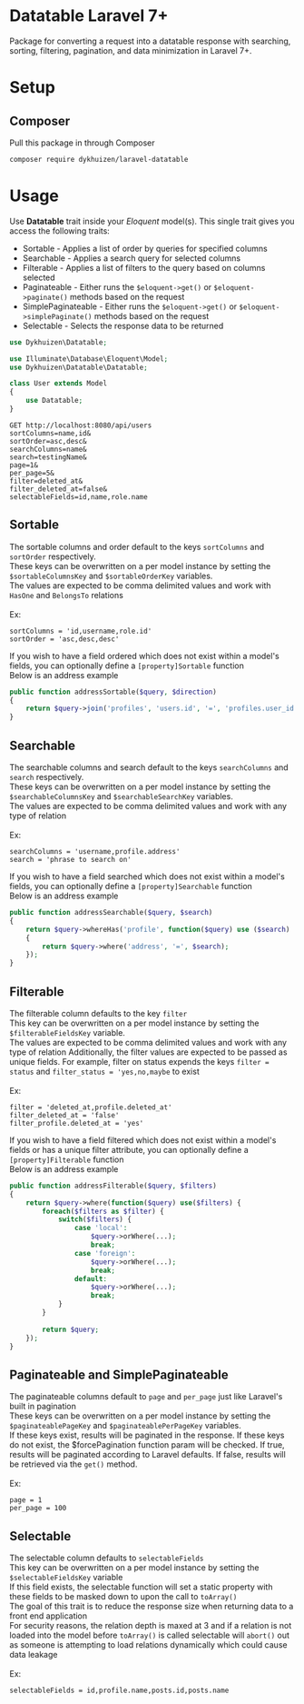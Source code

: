 
# Datatable Laravel 7+
Package for converting a request into a datatable response with searching, sorting, filtering, pagination, and data minimization in Laravel 7+. 

# Setup

## Composer

Pull this package in through Composer
```sh
composer require dykhuizen/laravel-datatable
```

# Usage

Use **Datatable** trait inside your *Eloquent* model(s). 
This single trait gives you access the following traits:
* Sortable - Applies a list of order by queries for specified columns
* Searchable - Applies a search query for selected columns
* Filterable - Applies a list of filters to the query based on columns selected
* Paginateable - Either runs the `$eloquent->get()` or `$eloquent->paginate()` methods based on the request
* SimplePaginateable - Either runs the `$eloquent->get()` or `$eloquent->simplePaginate()` methods based on the request
* Selectable - Selects the response data to be returned


```php
use Dykhuizen\Datatable;

use Illuminate\Database\Eloquent\Model;
use Dykhuizen\Datatable\Datatable;

class User extends Model 
{
    use Datatable;
}
```
```http request
GET http://localhost:8080/api/users
sortColumns=name,id& 
sortOrder=asc,desc& 
searchColumns=name&
search=testingName&
page=1&
per_page=5&
filter=deleted_at&
filter_deleted_at=false&
selectableFields=id,name,role.name
```

## Sortable
The sortable columns and order default to the keys `sortColumns` and `sortOrder` respectively.
<br>
These keys can be overwritten on a per model instance by setting the `$sortableColumnsKey` and `$sortableOrderKey` variables.
<br>
The values are expected to be comma delimited values and work with `HasOne` and `BelongsTo` relations
<br>
<br>
Ex:
```
sortColumns = 'id,username,role.id'
sortOrder = 'asc,desc,desc'
```
If you wish to have a field ordered which does not exist within a model's fields, you can optionally define a `[property]Sortable` function
<br>
Below is an address example
```php
public function addressSortable($query, $direction)
{
    return $query->join('profiles', 'users.id', '=', 'profiles.user_id')->orderBy('address', $direction)->select('users.*');
}
``` 

## Searchable
The searchable columns and search default to the keys `searchColumns` and `search` respectively.
<br>
These keys can be overwritten on a per model instance by setting the `$searchableColumnsKey` and `$searchableSearchKey` variables.
<br>
The values are expected to be comma delimited values and work with any type of relation
<br>
<br>
Ex:
```
searchColumns = 'username,profile.address'
search = 'phrase to search on'
```

If you wish to have a field searched which does not exist within a model's fields, you can optionally define a `[property]Searchable` function
<br>
Below is an address example
```php
public function addressSearchable($query, $search)
{
    return $query->whereHas('profile', function($query) use ($search)
    {
        return $query->where('address', '=', $search);
    });
}
```

## Filterable
The filterable column defaults to the key `filter`
<br>
This key can be overwritten on a per model instance by setting the `$filterableFieldsKey` variable.
<br>
The values are expected to be comma delimited values and work with any type of relation
Additionally, the filter values are expected to be passed as unique fields.
For example, filter on status expends the keys `filter = status` and `filter_status = 'yes,no,maybe` to exist
<br>
<br>
Ex:
```
filter = 'deleted_at,profile.deleted_at'
filter_deleted_at = 'false'
filter_profile.deleted_at = 'yes'
```

If you wish to have a field filtered which does not exist within a model's fields or has a unique filter attribute, you can optionally define a `[property]Filterable` function
<br>
Below is an address example
```php
public function addressFilterable($query, $filters)
{
    return $query->where(function($query) use($filters) {
        foreach($filters as $filter) {
            switch($filters) {
                case 'local':
                    $query->orWhere(...);
                    break;
                case 'foreign':
                    $query->orWhere(...);
                    break;
                default:
                    $query->orWhere(...);
                    break;
            }
        }
        
        return $query;
    });
}
```

## Paginateable and SimplePaginateable
The paginateable columns default to `page` and `per_page` just like Laravel's built in pagination
<br>
These keys can be overwritten on a per model instance by setting the `$paginateablePageKey` and `$paginateablePerPageKey` variables.
<br>
If these keys exist, results will be paginated in the response.
If these keys do not exist, the $forcePagination function param will be checked. If true, results will be paginated according to Laravel defaults. If false, results will be retrieved via the `get()` method.
<br>
<br>
Ex:
```
page = 1
per_page = 100
```

## Selectable
The selectable column defaults to `selectableFields`
<br>
This key can be overwritten on a per model instance by setting the `$selectableFieldsKey` variable
<br>
If this field exists, the selectable function will set a static property with these fields to be masked down to upon the call to `toArray()`
<br>
The goal of this trait is to reduce the response size when returning data to a front end application
<br>
For security reasons, the relation depth is maxed at 3 and if a relation is not loaded into the model before `toArray()` is called selectable will `abort()` out as someone is attempting to load relations dynamically which could cause data leakage
<br>
<br>
Ex:
```
selectableFields = id,profile.name,posts.id,posts.name
```